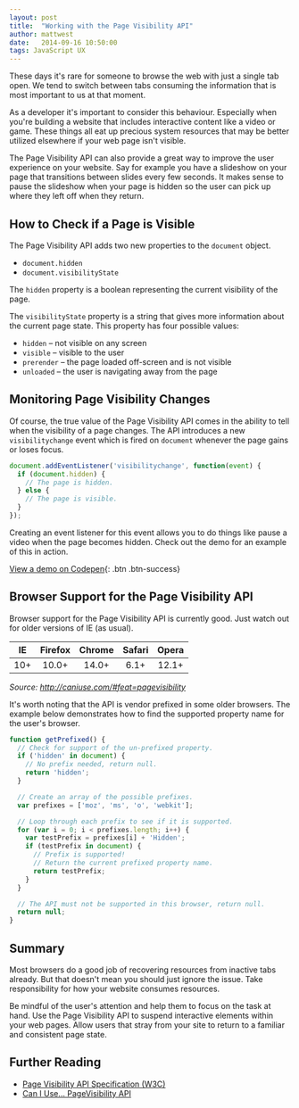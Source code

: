 ```yaml
---
layout: post
title:  "Working with the Page Visibility API"
author: mattwest
date:   2014-09-16 10:50:00
tags: JavaScript UX
---
```


These days it's rare for someone to browse the web with just a single tab open. We tend to switch between tabs consuming the information that is most important to us at that moment.

As a developer it's important to consider this behaviour. Especially when you're building a website that includes interactive content like a video or game. These things all eat up precious system resources that may be better utilized elsewhere if your web page isn't visible.

The Page Visibility API can also provide a great way to improve the user experience on your website. Say for example you have a slideshow on your page that transitions between slides every few seconds. It makes sense to pause the slideshow when your page is hidden so the user can pick up where they left off when they return.


## How to Check if a Page is Visible

The Page Visibility API adds two new properties to the `document` object.

* `document.hidden`
* `document.visibilityState`

The `hidden` property is a boolean representing the current visibility of the page.

The `visibilityState` property is a string that gives more information about the current page state. This property has four possible values:

* `hidden` – not visible on any screen
* `visible` – visible to the user
* `prerender` – the page loaded off-screen and is not visible
* `unloaded` – the user is navigating away from the page


## Monitoring Page Visibility Changes

Of course, the true value of the Page Visibility API comes in the ability to tell when the visibility of a page changes. The API introduces a new `visibilitychange` event which is fired on `document` whenever the page gains or loses focus.

```js
document.addEventListener('visibilitychange', function(event) {
  if (document.hidden) {
    // The page is hidden.
  } else {
    // The page is visible.
  }
});
```

Creating an event listener for this event allows you to do things like pause a video when the page becomes hidden. Check out the demo for an example of this in action.

[View a demo on Codepen](http://codepen.io/matt-west/pen/hGFLs){: .btn .btn-success}


## Browser Support for the Page Visibility API

Browser support for the Page Visibility API is currently good. Just watch out for older versions of IE (as usual).

| IE   | Firefox | Chrome | Safari | Opera  |
| :--: | :-----: | :----: | :----: | :----: |
| 10+  | 10.0+   | 14.0+  | 6.1+   | 12.1+  |

_Source: <http://caniuse.com/#feat=pagevisibility>_


It's worth noting that the API is vendor prefixed in some older browsers. The example below demonstrates how to find the supported property name for the user's browser.


```js
function getPrefixed() {
  // Check for support of the un-prefixed property.
  if ('hidden' in document) {
    // No prefix needed, return null.
    return 'hidden';
  }

  // Create an array of the possible prefixes.
  var prefixes = ['moz', 'ms', 'o', 'webkit'];

  // Loop through each prefix to see if it is supported.
  for (var i = 0; i < prefixes.length; i++) {
    var testPrefix = prefixes[i] + 'Hidden';
    if (testPrefix in document) {
      // Prefix is supported!
      // Return the current prefixed property name.
      return testPrefix;
    }
  }

  // The API must not be supported in this browser, return null.
  return null;
}
```


## Summary

Most browsers do a good job of recovering resources from inactive tabs already. But that doesn't mean you should just ignore the issue. Take responsibility for how your website consumes resources.

Be mindful of the user's attention and help them to focus on the task at hand. Use the Page Visibility API to suspend interactive elements within your web pages. Allow users that stray from your site to return to a familiar and consistent page state.


## Further Reading

* [Page Visibility API Specification (W3C)](http://www.w3.org/TR/page-visibility/)
* [Can I Use… PageVisibility API](http://caniuse.com/#feat=pagevisibility)
